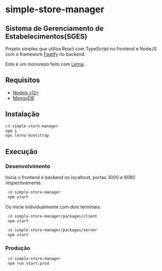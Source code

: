 # simple-store-manager

## Sistema de Gerenciamento de Estabelecimentos(SGES)

Projeto simples que utiliza React com TypeScript no frontend e NodeJS com o framework [Fastify](https://www.fastify.io/) no backend.

Este é um monorepo feito com [Lerna](https://github.com/lerna/lerna).

## Requisitos

-   [Nodejs v12+](https://nodejs.org)
-   [MongoDB](https://www.mongodb.com/try/download/community)

## Instalação

```bash
cd simple-store-manager
npm i
npx lerna bootstrap
```

## Execução

### Desenvolvimento

Inicia o frontend e backend no localhost, portas 3000 e 8080 respectivamente.

```bash
 cd simple-store-manager
 npm start
```

Ou inicie individualmente com dois terminais:

```bash
 cd simple-store-manager/packages/client
 npm start
```

```bash
 cd simple-store-manager/packages/server
 npm start
```

### Produção

```bash
 cd simple-store-manager
 npm run start:prod
```
